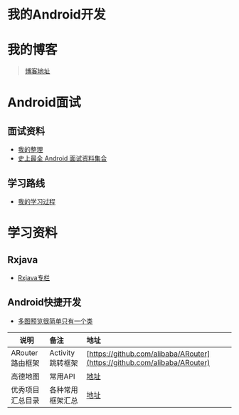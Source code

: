# 我的Android开发

# **我的博客**

> [博客地址](https://blog.csdn.net/tomasyb?viewmode=contents)

# **Android面试**

## **面试资料**

- [我的整理](https://github.com/Tomsyb/TomasybAndroid/blob/master/files/me/Interview.md)
- [史上最全 Android 面试资料集合](https://www.jianshu.com/p/d1efe2f31b6d)

## **学习路线**

- [我的学习过程](https://github.com/Tomsyb/TomasybAndroid/blob/master/files/me/LearningRoute.md)

# **学习资料**

## **Rxjava**

- [Rxjava专栏](https://github.com/Tomsyb/TomasybAndroid/blob/master/files/rxjava/rxjavastudy.md)

## **Android快捷开发**

- [多图预览很简单只有一个类](https://github.com/Tomsyb/TomasybAndroid/blob/master/utilslib/src/main/java/com/example/tomasyb/utilslib/img/ZoomImageView.java)


| 说明 | 备注 | 地址 |
| ------------- |:-------------| :-----|
| ARouter路由框架| Activity跳转框架| [https://github.com/alibaba/ARouter](https://github.com/alibaba/ARouter) |
| 高德地图| 常用API| [地址](https://github.com/Tomsyb/TomasybAndroid/blob/master/files/map/GaoMap.md) |
| 优秀项目汇总目录| 各种常用框架汇总| [地址](https://github.com/SenhLinsh/Android-Hot-Libraries) |

